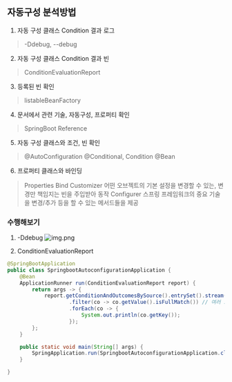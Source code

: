## 자동구성 분석방법

1) 자동 구성 클래스 Condition 결과 로그 
> -Ddebug, --debug
2) 자동 구성 클래스 Condition 결과 빈
> ConditionEvaluationReport 
3) 등록된 빈 확인
> listableBeanFactory
4) 문서에서 관련 기술, 자동구성, 프로퍼티 확인
> SpringBoot Reference
5) 자동 구성 클래스와 조건, 빈 확인
> @AutoConfiguration
> @Conditional, Condition
> @Bean
6) 프로퍼티 클래스와 바인딩
> Properties
> Bind
> Customizer
> 어떤 오브젝트의 기본 설정을 변경할 수 있는, 변경만 책임지는 빈을 주입받아 동작 
> Configurer
> 스프링 프레임워크의 중요 기술을 변경/추가 등을 할 수 있는 메서드들을 제공


### 수행해보기
1) -Ddebug
![img.png](../../../../../../../helloboot/src/main/java/tobyspring/helloboot/step21_스프링부트_자세히살펴보기/img.png)

2) ConditionEvaluationReport
```java
@SpringBootApplication
public class SpringbootAutoconfigurationApplication {
    @Bean
    ApplicationRunner run(ConditionEvaluationReport report) {
        return args -> {
            report.getConditionAndOutcomesBySource().entrySet().stream()
                    .filter(co -> co.getValue().isFullMatch()) // 여러 조건들을 모두 매칭해서 빈 등록할것인가
                    .forEach(co -> {
                        System.out.println(co.getKey());
                    });
        };
    }

    public static void main(String[] args) {
        SpringApplication.run(SpringbootAutoconfigurationApplication.class, args);
    }

}
```

